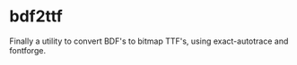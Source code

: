 bdf2ttf
=======

Finally a utility to convert BDF's to bitmap TTF's, using exact-autotrace and fontforge.
